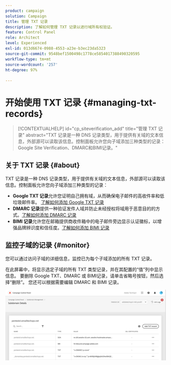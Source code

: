 ```yaml
---
product: campaign
solution: Campaign
title: 管理 TXT 记录
description: 了解如何管理 TXT 记录以进行域所有权验证。
feature: Control Panel
role: Architect
level: Experienced
exl-id: 013d6674-0988-4553-a23e-b3ec23da5323
source-git-commit: 9548bef1500498c1778ce5854017388490320595
workflow-type: tm+mt
source-wordcount: '257'
ht-degree: 97%

---
```


# 开始使用 TXT 记录 {#managing-txt-records}

>[!CONTEXTUALHELP]
>id="cp_siteverification_add"
>title="管理 TXT 记录"
>abstract="TXT 记录是一种 DNS 记录类型，用于提供有关域的文本信息，外部源可以读取该信息。控制面板允许您向子域添加三种类型的记录： Google Site Verification、DMARC和BIMI记录。"

## 关于 TXT 记录 {#about}

TXT 记录是一种 DNS 记录类型，用于提供有关域的文本信息，外部源可以读取该信息。控制面板允许您向子域添加三种类型的记录：

* **Google TXT 记录**&#x200B;允许您证明自己拥有域，从而确保电子邮件的高收件率和低垃圾邮件率。 [了解如何添加 Google TXT 记录](managing-txt-records.md)
* **DMARC 记录**&#x200B;提供一种验证发件人域并防止未经授权将域用于恶意目的的方式。[了解如何添加 DMARC 记录](dmarc.md)
* **BIMI 记录**&#x200B;允许您在邮箱提供商收件箱中的电子邮件旁边显示认证徽标，以增强品牌辨识度和信任度。[了解如何添加 BIMI 记录](bimi.md)

## 监控子域的记录 {#monitor}

您可以通过访问子域的详细信息，监控已为每个子域添加的所有 TXT 记录。

在此屏幕中，将显示选定子域的所有 TXT 类型记录，并在其配置的“值”列中显示信息。 要删除 Google TXT、DMARC 或 BIMI记录，请单击省略号按钮，然后选择“删除”。 您还可以根据需要编辑 DMARC 和 BIMI 记录。

![](assets/txt-records.png)
